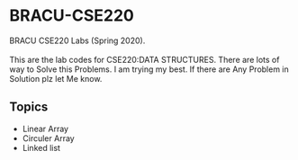 # BRACU-CSE220
BRACU CSE220 Labs (Spring 2020). <br> <br>
This are the lab codes for CSE220:DATA STRUCTURES. There are lots of way to Solve this Problems. I am trying my best. If there are Any Problem in Solution plz let Me know. 

<h2>Topics</h2>
  <ul>
  <li>Linear Array</li>
  <li>Circuler Array</li>
  <li>Linked list</li>
</ul>
